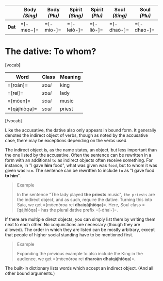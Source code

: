 ---
---
&nbsp; | **Body** _(Sing)_ | **Body** _(Plu)_ | **Spirit** _(Sing)_ | **Spirit** _(Plu)_ | **Soul** _(Sing)_ | **Soul** _(Plu)_
---------|--------------|-------------|-------------|------------|-------------|-----------
**Dat**  | =[-meo-]=    | =[-mio-]=   | =[-leiò-]=  | =[-liò-]=  | =[-dhaò-]=  | =[-dhao-]=

# The dative: To whom?
[vocab]

**Word**     | **Class** | **Meaning**
-------------|-----------|------------
=[roàn]=     | _soul_    | king
=[rei]=      | _soul_    | lady
=[mòen]=     | _soul_    | music
=[qàjhiòqa]= | _soul_    | priest

[/vocab]

Like the accusative, the dative also only appears in bound form. It generally denotes the indirect object of verbs, though as noted by the accusative case, there may be exceptions depending on the verbs used.

The indirect object is, as the name states, an object, but less important than the one listed by the accusative. Often the sentence can be rewritten in a form with an additional `to` as indirect objects often receive something. For instance, in "I gave **him** food", what was given was `food`, but to whom it was given was `him`. The sentence can be rewritten to include `to` as "I gave food **to him**".

> Example
>
> In the sentence "The lady played **the priests** music", `the priests` are the indirect object, and as such, require the dative. Turning this into Saia, we get =[mòenòroa rei **dhaiqàjhiòqa**]=. Here, Soul class =[qàjhiòqa]= has the plural dative prefix =[-dhai-]=.

If there are multiple direct objects, you can simply list them by writing them next to each other. No conjunctions are necessary (though they are allowed). The order in which they are listed can be mostly arbitrary, except that people of higher social standing have to be mentioned first.

> Example
>
> Expanding the previous example to also include the King in the audience, we get =[mòenòroa rei **dharoàn** **dhaiqàjhiòqa**]=.

The built-in dictionary lists words which accept an indirect object. (And all other bound arguments.)